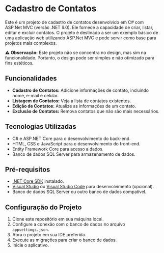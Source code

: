 # Cadastro de Contatos

Este é um projeto de cadastro de contatos desenvolvido em C# com ASP.Net MVC (versão .NET 6.0). Ele fornece a capacidade de criar, listar, editar e excluir contatos. O projeto é destinado a ser um exemplo básico de uma aplicação web utilizando ASP.Net MVC e pode servir como base para projetos mais complexos.

⚠️ **Observação:** Este projeto não se concentra no design, mas sim na funcionalidade. Portanto, o design pode ser simples e não otimizado para fins estéticos.

## Funcionalidades

- **Cadastro de Contatos:** Adicione informações de contato, incluindo nome, e-mail e celular.
- **Listagem de Contatos:** Veja a lista de contatos existentes.
- **Edição de Contatos:** Atualize as informações de um contato.
- **Exclusão de Contatos:** Remova contatos que não são mais necessários.

## Tecnologias Utilizadas

- C# e ASP.NET Core para o desenvolvimento do back-end.
- HTML, CSS e JavaScript para o desenvolvimento do front-end.
- Entity Framework Core para acesso a dados.
- Banco de dados SQL Server para armazenamento de dados.

## Pré-requisitos

- [.NET Core SDK](https://dotnet.microsoft.com/download) instalado.
- [Visual Studio](https://visualstudio.microsoft.com/) ou [Visual Studio Code](https://code.visualstudio.com/) para desenvolvimento (opcional).
- Banco de dados SQL Server ou outro banco de dados compatível.

## Configuração do Projeto

1. Clone este repositório em sua máquina local.
2. Configure a conexão com o banco de dados no arquivo `appsettings.json`.
3. Abra o projeto em sua IDE preferida.
4. Execute as migrações para criar o banco de dados.
5. Inicie o aplicativo.
